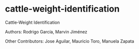 # cattle-weight-identification
Cattle-Weight Identification

Authors: Rodrigo García, Marvin Jiménez

Other Contributors: Jose Aguilar, Mauricio Toro, Manuela Zapata
